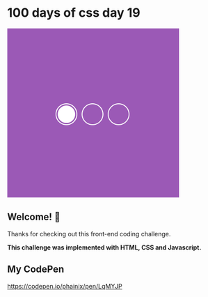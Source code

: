 # 100 days of css day 19

![Header/intro section ](../design/Slider.png)

## Welcome! 👋 

Thanks for checking out this front-end coding challenge. 

**This challenge was implemented with HTML, CSS and Javascript.**

## My CodePen
https://codepen.io/phainix/pen/LqMYJP